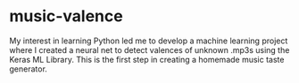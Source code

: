 # music-valence

My interest in learning Python led me to develop a machine learning project where I created a neural net to detect valences of unknown .mp3s using the Keras ML Library. This is the first step in creating a homemade music taste generator.

